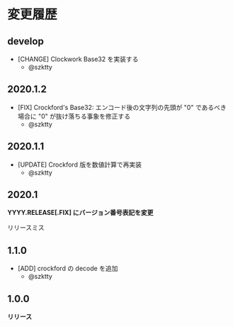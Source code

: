 # 変更履歴

## develop

- [CHANGE] Clockwork Base32 を実装する
    - @szktty

## 2020.1.2

- [FIX] Crockford's Base32: エンコード後の文字列の先頭が "0" であるべき場合に "0" が抜け落ちる事象を修正する
    - @szktty

## 2020.1.1

- [UPDATE] Crockford 版を数値計算で再実装
    - @szktty

## 2020.1

**YYYY.RELEASE[.FIX] にバージョン番号表記を変更**

リリースミス

## 1.1.0

- [ADD] crockford の decode を追加
    - @szktty

## 1.0.0

**リリース**
